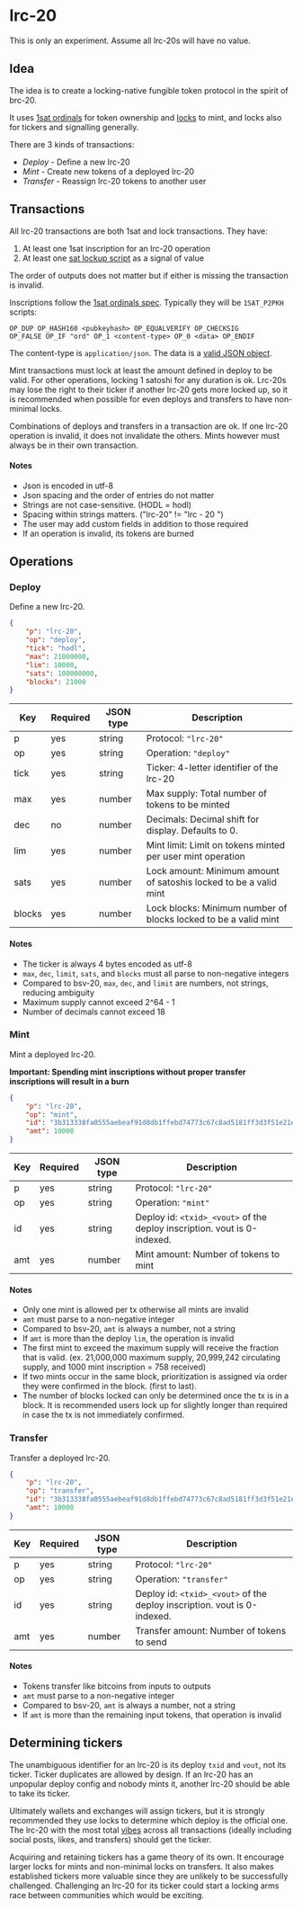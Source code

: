 # lrc-20

This is only an experiment. Assume all lrc-20s will have no value.

## Idea

The idea is to create a locking-native fungible token protocol in the spirit of brc-20.

It uses [1sat ordinals](https://docs.1satordinals.com/) for token ownership and [locks](https://github.com/shruggr/lock) to mint, and locks also for tickers and signalling generally.

There are 3 kinds of transactions:

- *Deploy* - Define a new lrc-20
- *Mint* - Create new tokens of a deployed lrc-20
- *Transfer* - Reassign lrc-20 tokens to another user

## Transactions

All lrc-20 transactions are both 1sat and lock transactions. They have:

1. At least one 1sat inscription for an lrc-20 operation
2. At least one [sat lockup script](https://github.com/shruggr/lockup) as a signal of value

The order of outputs does not matter but if either is missing the transaction is invalid.

Inscriptions follow the [1sat ordinals spec](https://docs.1satordinals.com/). Typically they will be `1SAT_P2PKH` scripts:

```
OP_DUP OP_HASH160 <pubkeyhash> OP_EQUALVERIFY OP_CHECKSIG
OP_FALSE OP_IF "ord" OP_1 <content-type> OP_0 <data> OP_ENDIF
```

The content-type is `application/json`. The data is a [valid JSON object](https://www.json.org/json-en.html). 

Mint transactions must lock at least the amount defined in deploy to be valid. For other operations, locking 1 satoshi for any duration is ok. Lrc-20s may lose the right to their ticker if another lrc-20 gets more locked up, so it is recommended when possible for even deploys and transfers to have non-minimal locks.

Combinations of deploys and transfers in a transaction are ok. If one lrc-20 operation is invalid, it does not invalidate the others. Mints however must always be in their own transaction.

#### Notes

* Json is encoded in utf-8
* Json spacing and the order of entries do not matter
* Strings are not case-sensitive. (HODL = hodl)
* Spacing within strings matters. ("lrc-20" != "lrc - 20 ")
* The user may add custom fields in addition to those required
* If an operation is invalid, its tokens are burned

## Operations

### Deploy

Define a new lrc-20.

```json
{
    "p": "lrc-20",
    "op": "deploy",
    "tick": "hodl",
    "max": 21000000,
    "lim": 10000,
    "sats": 100000000,
    "blocks": 21000
}
```

| Key    | Required | JSON type  | Description                                                                   |
| ------ | -------- | ---------- | ----------------------------------------------------------------------------- |
| p      | yes      | string     | Protocol: `"lrc-20"`                                                          |
| op     | yes      | string     | Operation: `"deploy"`                                                         |
| tick   | yes      | string     | Ticker: 4-letter identifier of the lrc-20                                     |
| max    | yes      | number     | Max supply: Total number of tokens to be minted                               |
| dec    | no       | number     | Decimals: Decimal shift for display. Defaults to 0.                           |
| lim    | yes      | number     | Mint limit: Limit on tokens minted per user mint operation                    |
| sats   | yes      | number     | Lock amount: Minimum amount of satoshis locked to be a valid mint             |
| blocks | yes      | number     | Lock blocks: Minimum number of blocks locked to be a valid mint  		 |

#### Notes

* The ticker is always 4 bytes encoded as utf-8
* `max`, `dec`, `limit`, `sats`, and `blocks` must all parse to non-negative integers
* Compared to bsv-20, `max`, `dec`, and `limit` are numbers, not strings, reducing ambiguity
* Maximum supply cannot exceed 2^64 - 1
* Number of decimals cannot exceed 18

### Mint

Mint a deployed lrc-20.

**Important: Spending mint inscriptions without proper transfer inscriptions will result in a burn**

```json
{
    "p": "lrc-20",
    "op": "mint",
    "id": "3b313338fa0555aebeaf91d8db1ffebd74773c67c8ad5181ff3d3f51e21e0000_1",
    "amt": 10000
}
```

| Key    | Required | JSON type  | Description                                                                   |
| ------ | -------- | ---------- | ----------------------------------------------------------------------------- |
| p      | yes      | string     | Protocol: `"lrc-20"`                                                          |
| op     | yes      | string     | Operation: `"mint"`                                                           |
| id     | yes      | string     | Deploy id: `<txid>_<vout>` of the deploy inscription. vout is 0-indexed.      |
| amt    | yes      | number     | Mint amount: Number of tokens to mint                                         |

#### Notes

* Only one mint is allowed per tx otherwise all mints are invalid
* `amt` must parse to a non-negative integer
* Compared to bsv-20, `amt` is always a number, not a string
* If `amt` is more than the deploy `lim`, the operation is invalid
* The first mint to exceed the maximum supply will receive the fraction that is valid. (ex. 21,000,000 maximum supply, 20,999,242 circulating supply, and 1000 mint inscription = 758 received)
* If two mints occur in the same block, prioritization is assigned via order they were confirmed in the block. (first to last).
* The number of blocks locked can only be determined once the tx is in a block. It is recommended users lock up for slightly longer than required in case the tx is not immediately confirmed.

### Transfer

Transfer a deployed lrc-20.

```json
{
    "p": "lrc-20",
    "op": "transfer",
    "id": "3b313338fa0555aebeaf91d8db1ffebd74773c67c8ad5181ff3d3f51e21e0000_1",
    "amt": 10000
}
```

| Key    | Required | JSON type  | Description                                                                   |
| ------ | -------- | ---------- | ----------------------------------------------------------------------------- |
| p      | yes      | string     | Protocol: `"lrc-20"`                                                          |
| op     | yes      | string     | Operation: `"transfer"`                                                       |
| id     | yes      | string     | Deploy id: `<txid>_<vout>` of the deploy inscription. vout is 0-indexed.      |
| amt    | yes      | number     | Transfer amount: Number of tokens to send                                     |

#### Notes

* Tokens transfer like bitcoins from inputs to outputs
* `amt` must parse to a non-negative integer
* Compared to bsv-20, `amt` is always a number, not a string
* If `amt` is more than the remaining input tokens, that operation is invalid

## Determining tickers

The unambiguous identifier for an lrc-20 is its deploy `txid` and `vout`, not its ticker. Ticker duplicates are allowed by design. If an lrc-20 has an unpopular deploy config and nobody mints it, another lrc-20 should be able to take its ticker.

Ultimately wallets and exchanges will assign tickers, but it is strongly recommended they use locks to determine which deploy is the official one. The lrc-20 with the most total [vibes](https://www.hodlocker.com/bitcoiner/post/43d64ec68724b9c53732af427210127d8fbfa040e3940b3a4d8311b2db8a8df7) across all transactions (ideally including social posts, likes, and transfers) should get the ticker.

Acquiring and retaining tickers has a game theory of its own. It encourage larger locks for mints and non-minimal locks on transfers. It also makes established tickers more valuable since they are unlikely to be successfully challenged. Challenging an lrc-20 for its ticker could start a locking arms race between communities which would be exciting.
